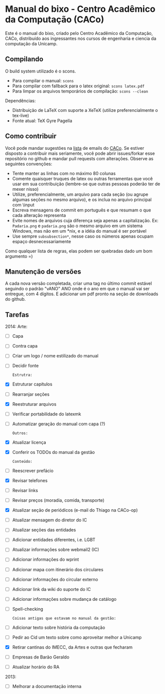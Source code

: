 Manual do bixo - Centro Acadêmico da Computação (CACo)
======================================================

Este é o manual do bixo, criado pelo Centro Acadêmico da Computação, CACo,
distribuído aos ingressantes nos cursos de engenharia e ciencia da computação
da Unicamp.

Compilando
----------

O build system utilizado é o scons.

 - Para compilar o manual: `scons`
 - Para compilar com fallback para o latex original: `scons latex.pdf`
 - Para limpar os arquivos temporários de compilação: `scons --clean`

Dependências:

 - Distribuição de LaTeX com suporte a XeTeX (utilize preferencialmente o
   tex-live)
 - Fonte atual: TeX Gyre Pagella

Como contribuir
---------------

Você pode mandar sugestões na [lista](http://groups.google.com/group/cacounicamp)
de emails do [CACo](www.caco.ic.unicamp.br). Se estiver disposto a contribuir
mais seriamente, você pode abrir issues/forkar esse repositório no github e
mandar pull requests com alterações. Observe as seguintes convenções:

 - Tente manter as linhas com no máximo 80 colunas
 - Comente quaisquer truques de latex ou outras ferramentas que você usar em sua
   contribuição (lembre-se que outras pessoas poderão ter de mexer nisso)
 - Utilize, preferencialmente, um arquivo para cada seção (ou agrupe algumas
   seções no mesmo arquivo), e os inclua no arquivo principal com \input
 - Escreva mensagens de commit em português e que resumam o que cada alteração
   representa
 - Evite nomes de arquivos cuja diferença seja apenas a capitalização. Ex:
   `Padaria.png` e `padaria.png` são o mesmo arquivo em um sistema Windows, mas
   não em um \*nix, e a idéia do manual é ser portável
 - Use sempre `subsubsection*`, nesse caso os números apenas ocupam espaço
   desnecessariamente

Como qualquer lista de regras, elas podem ser quebradas dado um bom argumento =)

Manutenção de versões
---------------------

A cada nova versão completada, criar uma tag no último commit estável seguindo
o padrão "vANO" ANO onde é o ano em que o manual vai ser entregue, com
4 dígitos. E adicionar um pdf pronto na seção de downloads do github.

Tarefas
-------

2014:
  Arte:
- [ ] Capa
- [ ] Contra capa
- [ ] Criar um logo / nome estilizado do manual
- [ ] Decidir fonte

      Estrutra:
- [x] Estruturar capítulos
- [ ] Rearranjar seções
- [x] Reestruturar arquivos
- [ ] Verificar portabilidade do latexmk
- [ ] Automatizar geração do manual com capa (?)

      Outros:
- [x] Atualizar licença
- [x] Conferir os TODOs do manual da gestão

      Conteúdo:
- [ ] Reescrever prefácio
- [x] Revisar telefones
- [ ] Revisar links
- [ ] Revisar preços (moradia, comida, transporte)
- [x] Atualizar seção de periódicos (e-mail do Thiago na CACo-op)
- [ ] Atualizar mensagem do diretor do IC
- [ ] Atualizar seções das entidades
- [ ] Adicionar entidades diferentes, i.e. LGBT
- [ ] Atualizar informações sobre webmail2 (IC)
- [ ] Adicionar informações do wprint
- [ ] Adicionar mapa com itinerário dos circulares
- [ ] Adicionar informações do circular externo
- [ ] Adicionar link da wiki do suporte do IC
- [ ] Adicionar informações sobre mudança de catálogo
- [ ] Spell-checking

      Coisas antigas que estavam no manual da gestão:
- [ ] Adicionar texto sobre história da computação
- [ ] Pedir ao Cid um texto sobre como aproveitar
      melhor a Unicamp
- [x] Retirar cantinas do IMECC, da Artes e outras que fecharam
- [ ] Empresas de Barão Geraldo
- [ ] Atualizar horário do RA

2013:

- [ ] Melhorar a documentação interna
